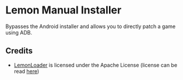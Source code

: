# Lemon Manual Installer

Bypasses the Android installer and allows you to directly patch a game using ADB.

## Credits

* [LemonLoader](https://github.com/LemonLoader/MelonLoader) is licensed under the Apache License (license can be read [here](https://github.com/LemonLoader/MelonLoader/blob/lemon/LICENSE.md))

